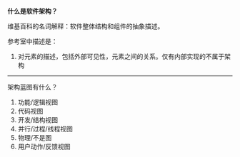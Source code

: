 **什么是软件架构？**

维基百科的名词解释：软件整体结构和组件的抽象描述。

参考室中描述是：

1. 对元素的描述，包括外部可见性，元素之间的关系。仅有内部实现的不属于架构

---

架构蓝图有什么？

1. 功能/逻辑视图
2. 代码视图
3. 开发/结构视图
4. 并行/过程/线程视图
5. 物理/不是图
6. 用户动作/反馈视图



